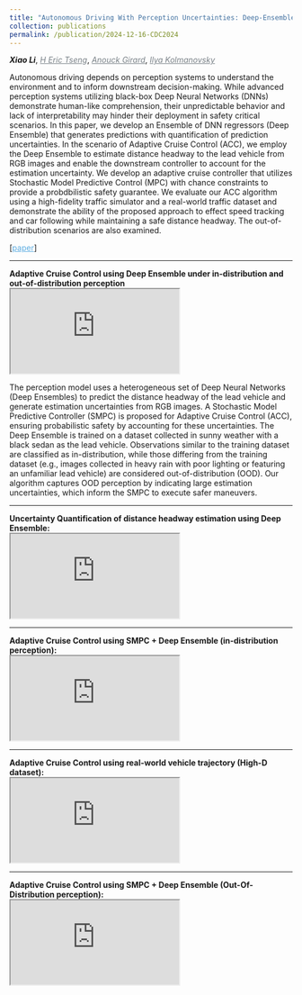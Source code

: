 ```yaml
---
title: "Autonomous Driving With Perception Uncertainties: Deep-Ensemble Based Adaptive Cruise Control"
collection: publications
permalink: /publication/2024-12-16-CDC2024
---
```


<i><b>Xiao Li</b></i>, <a href="https://scholar.google.com/citations?hl=en&user=UWnwlu4AAAAJ" target="_blank" style="color:#7a8288;"><i>H Eric Tseng</i></a>, <a href="https://vodca.engin.umich.edu/" target="_blank" style="color:#7a8288;"><i>Anouck Girard</i></a>, <a href="https://sites.google.com/a/umich.edu/kolmanovsky/" target="_blank"  style="color:#7a8288;"><i>Ilya Kolmanovsky</i></a>  

Autonomous driving depends on perception systems to understand the environment and to inform downstream decision-making. While advanced perception systems utilizing black-box Deep Neural Networks (DNNs) demonstrate human-like comprehension, their unpredictable behavior and lack of interpretability may hinder their deployment in safety critical scenarios. In this paper, we develop an Ensemble of DNN regressors (Deep Ensemble) that generates predictions with quantification of prediction uncertainties. In the scenario of Adaptive Cruise Control (ACC), we employ the Deep Ensemble to estimate distance headway to the lead vehicle from RGB images and enable the downstream controller to account for the estimation uncertainty. We develop an adaptive cruise controller that utilizes Stochastic Model Predictive Control (MPC) with chance constraints to provide a probdbilistic safety guarantee. We evaluate our ACC algorithm using a high-fidelity traffic simulator and a real-world traffic dataset and demonstrate the ability of the proposed approach to effect speed tracking and car following while maintaining a safe distance headway. The out-of-distribution scenarios are also examined.

[<a href="https://ieeexplore.ieee.org/document/10886150" target="_blank" style="color:#5DADE2;">paper</a>]

<!-- ------------------------------------------------------------------------------------ -->
<hr>
<b>Adaptive Cruise Control using Deep Ensemble under in-distribution and out-of-distribution perception</b> 

<div class="video-container">
    <iframe src='https://drive.google.com/file/d/1boJPwloGtMzi1vdCkGRWvBjYAkx7KQmq/preview' allowfullscreen allow="autoplay"></iframe>
</div>

The perception model uses a heterogeneous set of Deep Neural Networks (Deep Ensembles) to predict the distance headway of the lead vehicle and generate estimation uncertainties from RGB images. A Stochastic Model Predictive Controller (SMPC) is proposed for Adaptive Cruise Control (ACC), ensuring probabilistic safety by accounting for these uncertainties. The Deep Ensemble is trained on a dataset collected in sunny weather with a black sedan as the lead vehicle. Observations similar to the training dataset are classified as in-distribution, while those differing from the training dataset (e.g., images collected in heavy rain with poor lighting or featuring an unfamiliar lead vehicle) are considered out-of-distribution (OOD). Our algorithm captures OOD perception by indicating large estimation uncertainties, which inform the SMPC to execute safer maneuvers.

<!-- ------------------------------------------------------------------------------------ -->
<hr>
<b>Uncertainty Quantification of distance headway estimation using Deep Ensemble:</b> 

<div class="video-container">
    <iframe src='https://drive.google.com/file/d/1kLIhUH_1Hm1gMh__gy4DZjFLKo15m9zv/preview' allowfullscreen allow="autoplay"></iframe>
</div>

<!-- ------------------------------------------------------------------------------------ -->
<hr>
<b>Adaptive Cruise Control using SMPC + Deep Ensemble (in-distribution perception):</b> 

<div class="video-container">
    <iframe src='https://drive.google.com/file/d/1uOgtqntlWI8Q3bKhk30BAM7u2NcGvV1a/preview' allowfullscreen allow="autoplay"></iframe>
</div>

<!-- ------------------------------------------------------------------------------------ -->
<hr>
<b>Adaptive Cruise Control using real-world vehicle trajectory (High-D dataset):</b> 

<div class="video-container">
    <iframe src="https://drive.google.com/file/d/1_yrLBBelySvuE3XARyz58R9NVCyNrKbL/preview" allowfullscreen allow="autoplay"></iframe>
</div>


<!-- ------------------------------------------------------------------------------------ -->
<hr>
<b>Adaptive Cruise Control using SMPC + Deep Ensemble (Out-Of-Distribution perception):</b> 

<div class="video-container">
    <iframe src="https://drive.google.com/file/d/1-hIZSw5vClNV5kuLuDa_F325sjw18BdB/preview" allowfullscreen allow="autoplay"></iframe>
</div>
